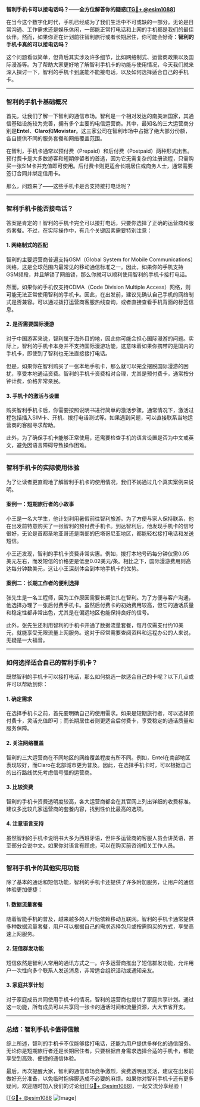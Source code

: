 **智利手机卡可以接电话吗？——全方位解答你的疑惑[[TG💪+ @esim1088](https://t.me/s/esim1088)]**

在当今这个数字化时代，手机已经成为了我们生活中不可或缺的一部分。无论是日常沟通、工作需求还是娱乐休闲，一部能正常打电话和上网的手机都是我们的最佳伙伴。然而，如果你正在计划前往智利旅行或者长期居住，你可能会好奇：**智利的手机卡真的可以接电话吗？**  

这个问题看似简单，但背后其实涉及许多细节，比如网络制式、运营商政策以及国际漫游等。为了帮助大家更好地了解智利手机卡的功能与使用情况，今天我们就来深入探讨一下，智利的手机卡到底能不能接电话，以及如何选择适合自己的手机卡。

---

### **智利的手机卡基础概况**

首先，让我们了解一下智利的通信市场。智利是一个相对发达的南美洲国家，其通信基础设施较为完善，拥有多个主要的电信运营商。其中，最知名的三大运营商分别是**Entel**、**Claro**和**Movistar**。这三家公司在智利市场中占据了绝大部分份额，各自提供不同的服务套餐和网络覆盖范围。

在智利，手机卡通常以预付费（Prepaid）和后付费（Postpaid）两种形式出售。预付费卡是大多数游客和短期停留者的首选，因为它无需复杂的注册流程，只需购买一张SIM卡并充值即可使用。后付费卡则更适合长期居住或商务人士，通常需要签订合同并绑定信用卡。

那么，问题来了——这些手机卡是否支持接打电话呢？

---

### **智利手机卡能否接电话？**

答案是肯定的！智利的手机卡完全可以接打电话，只要你选择了正确的运营商和服务套餐。不过，在实际操作中，有几个关键因素需要特别注意：

#### **1. 网络制式的匹配**
智利的主要运营商普遍支持GSM（Global System for Mobile Communications）网络，这是全球范围内最常见的移动通信标准之一。因此，如果你的手机支持GSM频段，并且解锁了网络锁，那么你就可以顺利使用智利的手机卡接打电话。

然而，如果你的手机仅支持CDMA（Code Division Multiple Access）网络，则可能无法正常使用智利的手机卡。因此，在出发前，建议先确认自己手机的网络制式是否兼容。可以通过拨打运营商客服热线查询，或者直接查看手机背面的标签信息。

#### **2. 是否需要国际漫游**
对于中国游客来说，智利属于海外目的地，因此你可能会担心国际漫游的问题。实际上，智利的手机卡本身并不支持国际漫游功能，这意味着如果你携带的是国内的手机卡，即使到了智利也无法直接接打电话。

但是，如果你在智利购买了一张本地手机卡，那么就可以完全摆脱国际漫游的困扰，享受本地通话资费。智利的手机卡资费相对合理，尤其是预付费卡，通常按分钟计费，价格非常亲民。

#### **3. 手机卡的激活与设置**
购买智利手机卡后，你需要按照说明书进行简单的激活步骤。通常情况下，激活过程包括插入SIM卡、开机、拨打电话测试等。如果遇到问题，可以直接联系当地运营商的客服寻求帮助。

此外，为了确保手机卡能够正常使用，还需要检查手机的语言设置是否为中文或英文，避免因语言障碍导致操作困难。

---

### **智利手机卡的实际使用体验**

为了让读者更直观地了解智利手机卡的使用情况，我们不妨通过几个真实案例来说明。

#### **案例一：短期旅行者的小故事**
小王是一名大学生，他计划利用暑假前往智利旅游。为了方便与家人保持联系，他在出发前特意购买了一张智利的预付费手机卡。到达智利后，他发现手机卡的信号很好，无论是首都圣地亚哥还是南部的巴塔哥尼亚地区，都能轻松接打电话和发送短信。

小王还发现，智利的手机卡资费非常实惠。例如，拨打本地号码每分钟仅需0.05美元左右，而发短信的价格更是低至0.02美元/条。相比之下，国际漫游费用则高达每分钟数美元，这让小王深刻体会到本地手机卡的优势。

#### **案例二：长期工作者的便利选择**
张先生是一名工程师，因为工作原因需要长期驻扎在智利。为了方便与客户沟通，他选择办理了一张后付费手机卡。虽然后付费卡的初始费用较高，但它的通话质量和稳定性都非常出色，尤其是在偏远地区也能保持良好的信号。

此外，张先生还利用智利的手机卡开通了数据流量套餐，每月仅需支付约10美元，就能享受无限流量上网服务。这对于经常需要查阅资料和远程办公的人来说，无疑是一大福音。

---

### **如何选择适合自己的智利手机卡？**

既然智利的手机卡可以接打电话，那么如何挑选一款适合自己的卡呢？以下几点或许可以帮助到你：

#### **1. 确定需求**
在选择手机卡之前，首先要明确自己的使用需求。如果是短期旅行者，可以选择预付费卡，灵活充值即可；而长期居住者则更适合后付费卡，享受稳定的通话质量和服务保障。

#### **2. 关注网络覆盖**
智利的三大运营商在不同地区的网络覆盖程度有所不同。例如，Entel在南部地区表现较好，而Claro在北部城市更为普及。因此，在选择手机卡时，可以根据自己的出行路线优先考虑信号强的运营商。

#### **3. 比较资费**
智利的手机卡资费透明度较高，各大运营商都会在其官网上列出详细的收费标准。建议多比较几家运营商的套餐内容，找到性价比最高的选项。

#### **4. 注意语言支持**
虽然智利的手机卡说明书大多为西班牙语，但许多运营商的客服人员会讲英语，甚至部分会说中文。如果你对语言有顾虑，可以在购买前咨询相关工作人员。

---

### **智利手机卡的其他实用功能**

除了基本的通话和短信功能，智利的手机卡还提供了许多附加服务，让用户的通信体验更加便捷：

#### **1. 数据流量套餐**
随着智能手机的普及，越来越多的人开始依赖移动互联网。智利的手机卡通常提供多种数据流量套餐，用户可以根据自己的需求选择包月或按需购买的方式，享受高速上网服务。

#### **2. 短信群发功能**
短信依然是智利人常用的通讯方式之一。许多运营商推出了短信群发功能，允许用户一次性向多个联系人发送消息，非常适合组织活动或通知亲友。

#### **3. 家庭共享计划**
对于家庭成员共同使用手机卡的情况，智利的运营商也提供了家庭共享计划。通过这一功能，所有成员可以共享同一张卡的通话时间和流量资源，大大节省开支。

---

### **总结：智利手机卡值得信赖**

综上所述，智利的手机卡不仅能够接打电话，还能为用户提供多样化的通信服务。无论你是短期旅行者还是长期居住者，只要根据自身需求选择合适的手机卡，都能享受到高效、便捷的通信体验。

最后，再次提醒大家，智利的通信市场竞争激烈，资费透明且灵活，建议在出发前做好充分准备，以免临时抱佛脚造成不必要的麻烦。如果你对智利手机卡还有更多疑问，欢迎随时加入我们的讨论组[[TG💪+ @esim1088](https://t.me/s/esim1088)]，一起交流分享经验！

[[TG💪+ @esim1088](https://t.me/s/esim1088) ![Image](https://i.postimg.cc/4NQfJmqS/Snipaste-2025-05-13-00-14-12.png)]